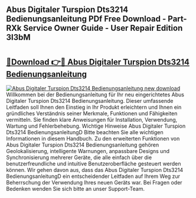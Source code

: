 ## Abus Digitaler Turspion Dts3214 Bedienungsanleitung PDf Free Download - Part-RXk Service Owner Guide - User Repair Edition 3I3bM

# <h2><a href="http://df5q0yw.blite.top/?on=Abus+Digitaler+Turspion+Dts3214+Bedienungsanleitung">🔗Download 👉🔴 Abus Digitaler Turspion Dts3214 Bedienungsanleitung</a></h2>

[![Abus Digitaler Turspion Dts3214 Bedienungsanleitung new download](https://i.imgur.com/lujVjoI.png)](http://df5q0yw.blite.top/?on=Abus+Digitaler+Turspion+Dts3214+Bedienungsanleitung)
Willkommen bei der Bedienungsanleitung für Ihr neu eingerichtetes Abus Digitaler Turspion Dts3214 Bedienungsanleitung. Dieser umfassende Leitfaden soll Ihnen den Einstieg in Ihr Produkt erleichtern und Ihnen ein gründliches Verständnis seiner Merkmale, Funktionen und Fähigkeiten vermitteln. Sie finden klare Anweisungen für Installation, Verwendung, Wartung und Fehlerbehebung. Wichtige Hinweise Abus Digitaler Turspion Dts3214 BedienungsanleitungD Bitte beachten Sie alle wichtigen Informationen in diesem Handbuch. Zu den erweiterten Funktionen von Abus Digitaler Turspion Dts3214 Bedienungsanleitung gehören Geolokalisierung, intelligente Warnungen, anpassbare Designs und Synchronisierung mehrerer Geräte, die alle einfach über die benutzerfreundliche und intuitive Benutzeroberfläche gesteuert werden können. Wir gehen davon aus, dass das Abus Digitaler Turspion Dts3214 BedienungsanleitungD ein entscheidender Leitfaden auf Ihrem Weg zur Beherrschung der Verwendung Ihres neuen Geräts war. Bei Fragen oder Bedenken wenden Sie sich bitte an unser Support-Team.
